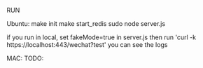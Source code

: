 RUN

Ubuntu:
make init
make  start_redis
sudo node server.js

if you run in local, set fakeMode=true in server.js
then run 'curl -k  https://localhost:443/wechat?test'
you can see the logs


MAC:
TODO:



